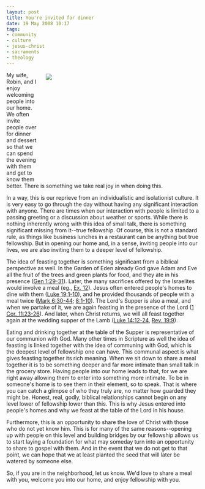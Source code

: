 ```yaml
---
layout: post
title: You're invited for dinner
date: 19 May 2008 10:17
tags:
- community
- culture
- jesus-christ
- sacraments
- theology
---
```

<div style="float: right; margin: 5px 1px 0px 20px; width: 400px; height: 282px;"><img src="https://dl.dropboxusercontent.com/u/3897986/Jake%20Blog%20Images/forks.jpg" /></div>
<p>My wife, Robin, and I enjoy welcoming people into our home.  We often invite people over for dinner and dessert so that we can spend the evening with them and get to know them better.  There is something we take real joy in when doing this.</p>
<p>In a way, this is our reprieve from an individualistic and isolationist culture.  It is very easy to go through the day without having any significant interaction with anyone.  There are times when our interaction with people is limited to a passing greeting or a discussion about weather or sports.  While there is nothing inherently wrong with this idea of small talk, there is something significant missing from it--true fellowship.  Of course, this is not a standard rule, as things like business lunches in a restaurant can be anything but true fellowship.  But in opening our home and, in a sense, inviting people into our lives, we are also inviting them to a deeper level of fellowship.</p>
<p>The idea of feasting together is something significant from a biblical perspective as well.  In the Garden of Eden already God gave Adam and Eve all the fruit of the trees and green plants for food, and they ate in his presence (<a href="http://www.biblegateway.com/passage/?book_id=1&amp;chapter=1&amp;verse=29&amp;end_verse=31&amp;version=47&amp;context=context">Gen 1:29-31</a>).  Later, the many sacrifices offered by the Israelites would involve a meal (eg., <a href="http://www.biblegateway.com/passage/?book_id=1&amp;chapter=1&amp;verse=29&amp;end_verse=31&amp;version=47&amp;context=context">Ex. 12</a>).  Jesus often entered people's homes to dine with them (<a href="http://www.biblegateway.com/passage/?search=luke%2019:1-10;&amp;version=47;">Luke 19:1-10</a>), and he provided thousands of people with a meal twice (<a href="http://www.biblegateway.com/passage/?search=mark%206:30-44;&amp;version=47;">Mark 6:30-44</a>; <a href="http://www.biblegateway.com/passage/?search=mark%208:1-10;&amp;version=47;">8:1-10</a>).  The Lord's Supper is also a meal, and when we partake of it, we are again feasting in the presence of the Lord (<a href="http://www.biblegateway.com/passage/?search=1%20Corinthians%2011:23-26;&amp;version=47;">1 Cor. 11:23-26</a>).  And later, when Christ returns, we will all feast together again at the wedding supper of the Lamb (<a href="http://www.biblegateway.com/passage/?search=luke%2014:12-24&amp;version=47;">Luke 14:12-24</a>, <a href="http://www.biblegateway.com/passage/?search=rev%2019:9;&amp;version=47;">Rev. 19:9</a>).</p>
<p>Eating and drinking together at the table of the Supper is representative of our communion with God.  Many other times in Scripture as well the idea of feasting is linked together with the idea of communing with God, which is the deepest level of fellowship one can have.  This communal aspect is what gives feasting together its rich meaning.  When we sit down to share a meal together it is to be something deeper and far more intimate than small talk in the grocery store.  Having people into our home leads to that, for we are right away allowing them to enter into something more intimate.  To be in someone's home is to see them in their element, so to speak.  That is where you can catch a glimpse of who they truly are, no matter how guarded they might be.  Honest, real, godly, biblical relationships cannot begin on any level lower of fellowship lower than this.  This is why Jesus entered into people's homes and why we feast at the table of the Lord in his house.</p>
<p>Furthermore, this is an opportunity to share the love of Christ with those who do not yet know him.  This is for many of the same reasons--opening up with people on this level and building bridges by our fellowship allows us to start laying a foundation for what may someday turn into an opportunity to share to gospel with them.  And in the event that we do not get to that point, we can hope that we at least planted the seed that will later be watered by someone else.</p>

So, if you are in the neighborhood, let us know.  We'd love to share a meal with you, welcome you into our home, and enjoy fellowship with you.
